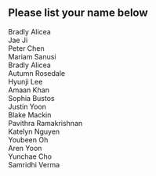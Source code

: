 ## Please list your name below

Bradly Alicea  
Jae Ji  
Peter Chen  
Mariam Sanusi  
Bradly Alicea   
Autumn Rosedale     
Hyunji Lee   
Amaan Khan   
Sophia Bustos  
Justin Yoon   
Blake Mackin   
Pavithra Ramakrishnan  
Katelyn Nguyen  
Youbeen Oh  
Aren Yoon  
Yunchae Cho  
Samridhi Verma  

